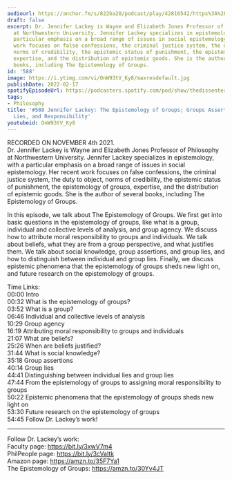 ```yaml
---
audiourl: https://anchor.fm/s/822ba20/podcast/play/42816542/https%3A%2F%2Fd3ctxlq1ktw2nl.cloudfront.net%2Fstaging%2F2021-10-4%2F9a1d5368-1cc2-1042-f3f7-5d08d757c84f.m4a
draft: false
excerpt: Dr. Jennifer Lackey is Wayne and Elizabeth Jones Professor of Philosophy
  at Northwestern University. Jennifer Lackey specializes in epistemology, with a
  particular emphasis on a broad range of issues in social epistemology. Her recent
  work focuses on false confessions, the criminal justice system, the duty to object,
  norms of credibility, the epistemic status of punishment, the epistemology of groups,
  expertise, and the distribution of epistemic goods. She is the author of several
  books, including The Epistemology of Groups.
id: '588'
image: https://i.ytimg.com/vi/OnW93tV_Ky8/maxresdefault.jpg
publishDate: 2022-02-17
spotifyEpisodeUrl: https://podcasters.spotify.com/pod/show/thedissenter/episodes/588-Jennifer-Lackey-The-Epistemology-of-Groups-Groups-Assertions--Groups-Lies--and-Responsibility-e19p5iu
tags:
- Philosophy
title: '#588 Jennifer Lackey: The Epistemology of Groups; Groups Assertions, Groups
  Lies, and Responsibility'
youtubeid: OnW93tV_Ky8
---
```

<div class="timelinks">

RECORDED ON NOVEMBER 4th 2021.  
Dr. Jennifer Lackey is Wayne and Elizabeth Jones Professor of Philosophy at Northwestern University. Jennifer Lackey specializes in epistemology, with a particular emphasis on a broad range of issues in social epistemology. Her recent work focuses on false confessions, the criminal justice system, the duty to object, norms of credibility, the epistemic status of punishment, the epistemology of groups, expertise, and the distribution of epistemic goods. She is the author of several books, including The Epistemology of Groups.

In this episode, we talk about The Epistemology of Groups. We first get into basic questions in the epistemology of groups, like what is a group, individual and collective levels of analysis, and group agency. We discuss how to attribute moral responsibility to groups and individuals. We talk about beliefs, what they are from a group perspective, and what justifies them. We talk about social knowledge, group assertions, and group lies, and how to distinguish between individual and group lies. Finally, we discuss epistemic phenomena that the epistemology of groups sheds new light on, and future research on the epistemology of groups.

Time Links:  
<time>00:00</time> Intro  
<time>00:32</time> What is the epistemology of groups?  
<time>03:52</time> What is a group?  
<time>06:46</time> Individual and collective levels of analysis  
<time>10:29</time> Group agency  
<time>16:19</time> Attributing moral responsibility to groups and individuals  
<time>21:07</time> What are beliefs?  
<time>25:26</time> When are beliefs justified?  
<time>31:44</time> What is social knowledge?  
<time>35:18</time> Group assertions  
<time>40:14</time> Group lies  
<time>44:41</time> Distinguishing between individual lies and group lies  
<time>47:44</time> From the epistemology of groups to assigning moral responsibility to groups  
<time>50:22</time> Epistemic phenomena that the epistemology of groups sheds new light on  
<time>53:30</time> Future research on the epistemology of groups  
<time>54:45</time> Follow Dr. Lackey’s work!

---

Follow Dr. Lackey’s work:  
Faculty page: https://bit.ly/3xwV7m4  
PhilPeople page: https://bit.ly/3cValtk  
Amazon page: https://amzn.to/35F7Ya1  
The Epistemology of Groups: https://amzn.to/30Yv4JT
</div>

